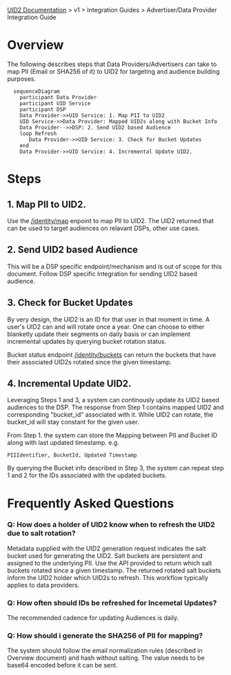 [UID2 Documentation](../../README.md) > v1 > Integration Guides > Advertiser/Data Provider Integration Guide

# Overview

The following describes steps that Data Providers/Advertisers can take to map PII (Email or SHA256 of it) to UID2 for targeting and audience building purposes. 

```mermaid
  sequenceDiagram
    participant Data Provider
    participant UID Service
    participant DSP
    Data Provider->>UID Service: 1. Map PII to UID2
    UID Service->>Data Provider: Mapped UID2s along with Bucket Info
    Data Provider-->>DSP: 2. Send UID2 based Audience
    loop Refresh
       Data Provider->>UID Service: 3. Check for Bucket Updates
    end
    Data Provider->>UID Service: 4. Incremental Update UID2.
```

# Steps

## 1. Map PII to UID2.

Use the [/identity/map](../endpoints/post-identity-map.md) enpoint to map PII to UID2. The UID2 returned that can be used to target audiences on relavant DSPs, other use cases.

## 2. Send UID2 based Audience
This will be a DSP specific endpoint/mechanism and is out of scope for this document. Follow DSP specific Integration for sending UID2 based audience.

## 3. Check for Bucket Updates

By very design, the UID2 is an ID for that user in that moment in time. A user's UID2 can and will rotate once a year. One can choose to either blanketly update their segments on daily basis or can implement incremental updates by querying bucket rotation status.

Bucket status endpoint [/identity/buckets](../endpoints/get-identity-buckets.md) can return the buckets that have their associated UID2s rotated since the given timestamp.

## 4. Incremental Update UID2.

Leveraging Steps 1 and 3, a system can continously update its UID2 based audiences to the DSP. The response from Step 1 contains mapped UID2 and corresponding "bucket_id" associated with it. While UID2 can rotate, the bucket_id will stay constant for the given user.

From Step 1. the system can store the Mapping between PII and Bucket ID along with last updated timestamp. e.g.

```
PIIIdentifier, BucketId, Updated Timestamp
```

By querying the Bucket info described in Step 3, the system can repeat step 1 and 2 for the IDs associated with the updated buckets.

# Frequently Asked Questions
### Q: How does a holder of UID2 know when to refresh the UID2 due to salt rotation?
Metadata supplied with the UID2 generation request indicates the salt bucket used for generating the UID2. Salt buckets are persistent and assigned to the underlying PII. Use the API provided to return which salt buckets rotated since a given timestamp. The returned rotated salt buckets inform the UID2 holder which UID2s to refresh. This workflow typically applies to data providers. 

### Q: How often should IDs be refreshed for Incemetal Updates?
The recommended cadence for updating Audiences is daily. 

### Q: How should i generate the SHA256 of PII for mapping?
The system should follow the email normalization rules (described in Overview document) and hash without salting. The value needs to be base64 encoded before it can be sent.


